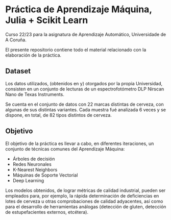
# Práctica de Aprendizaje Máquina, Julia + Scikit Learn
Curso 22/23 para la asignatura de Aprendizaje Automático, Universidade de A Coruña.

El presente repositorio contiene todo el material relacionado con la elaboración de la práctica.

## Dataset
Los datos utilizados, (obtenidos en y) otorgados por la propia Universidad, consisten en un conjunto de lecturas de un espectrofotómetro DLP Nirscan Nano de Texas
Instruments.

Se cuenta en el conjunto de datos con 22 marcas distintas de cerveza, con algunas de sus distintas variantes. Cada muestra fué analizada 6 veces y se dispone, en total, de 82 tipos distintos de cerveza.

## Objetivo
El objetivo de la práctica es llevar a cabo, en diferentes iteraciones, un conjunto de técnicas comunes del Aprendizaje Máquina: 
- Árboles de decisión
- Redes Neuronales
- K-Nearest Neighbors
- Máquinas de Soporte Vectorial
- Deep Learning
  
Los modelos obtenidos, de lograr métricas de calidad industrial, pueden ser empleados para, por ejemplo, la rápida determinación de deficiencias en lotes de cerveza u otras comprobaciones de calidad adyacentes, así como para el desarrollo de herramientas análogas (detección de gluten, detección de estupefacientes externos, etcétera).
